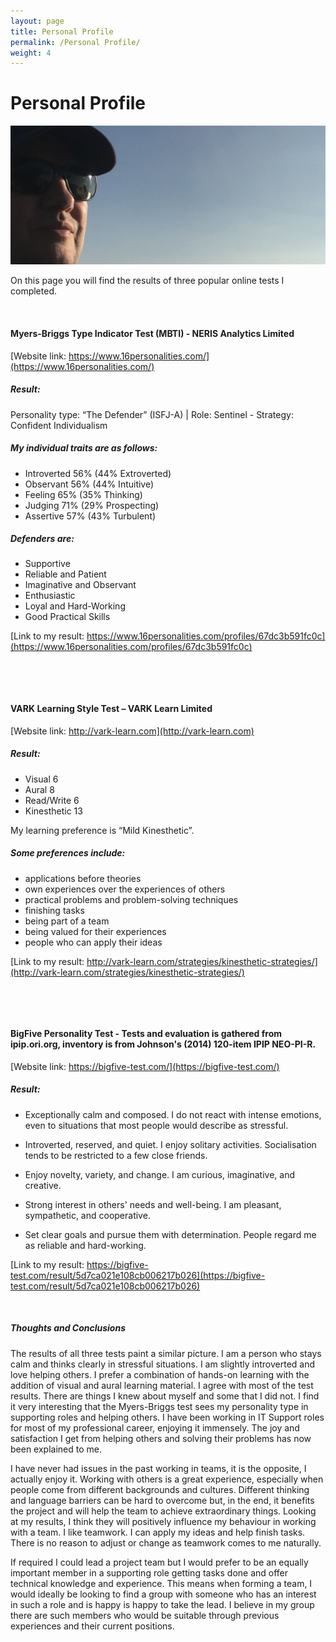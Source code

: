 ```yaml
---
layout: page
title: Personal Profile
permalink: /Personal Profile/
weight: 4
---
```


# **Personal Profile**

<img src="https://raw.githubusercontent.com/Miromat/miromat.github.io/master/assets/profile.jpg" width="870">

On this page you will find the results of three popular online tests I completed.

<p>&nbsp;</p>

#### **Myers-Briggs Type Indicator Test (MBTI) - NERIS Analytics Limited**
[Website link: https://www.16personalities.com/](https://www.16personalities.com/)

##### **Result:**

Personality type: “The Defender” (ISFJ-A) | Role: Sentinel - Strategy: Confident Individualism

##### **My individual traits are as follows:**

* Introverted 56% (44% Extroverted)
* Observant 56% (44% Intuitive)
* Feeling 65% (35% Thinking)
* Judging 71% (29% Prospecting)
* Assertive 57% (43% Turbulent)

##### **Defenders are:**

*	Supportive
*	Reliable and Patient
*	Imaginative and Observant
*	Enthusiastic
*	Loyal and Hard-Working
*	Good Practical Skills

[Link to my result: https://www.16personalities.com/profiles/67dc3b591fc0c](https://www.16personalities.com/profiles/67dc3b591fc0c)

<p>&nbsp;</p>
<p>&nbsp;</p>

#### **VARK Learning Style Test – VARK Learn Limited**
[Website link: http://vark-learn.com](http://vark-learn.com)

##### **Result:**

* Visual 6
* Aural 8
* Read/Write 6
* Kinesthetic 13

My learning preference is “Mild Kinesthetic”.

##### **Some preferences include:**

*	applications before theories
*	own experiences over the experiences of others
*	practical problems and problem-solving techniques
*	finishing tasks
*	being part of a team
*	being valued for their experiences
*	people who can apply their ideas

[Link to my result: http://vark-learn.com/strategies/kinesthetic-strategies/](http://vark-learn.com/strategies/kinesthetic-strategies/)

<p>&nbsp;</p>
<p>&nbsp;</p>

#### **BigFive Personality Test - Tests and evaluation is gathered from ipip.ori.org, inventory is from Johnson's (2014) 120-item IPIP NEO-PI-R.**
[Website link: https://bigfive-test.com/](https://bigfive-test.com/)

##### **Result:**

*	Exceptionally calm and composed. I do not react with intense emotions, even to situations that most people would describe as stressful.

*	Introverted, reserved, and quiet. I enjoy solitary activities. Socialisation tends to be restricted to a few close friends.

*	Enjoy novelty, variety, and change. I am curious, imaginative, and creative.

*	Strong interest in others' needs and well-being. I am pleasant, sympathetic, and cooperative.

*	Set clear goals and pursue them with determination. People regard me as reliable and hard-working.

[Link to my result: https://bigfive-test.com/result/5d7ca021e108cb006217b026](https://bigfive-test.com/result/5d7ca021e108cb006217b026)

<p>&nbsp;</p>

##### **Thoughts and Conclusions**

The results of all three tests paint a similar picture. I am a person who stays calm and thinks clearly in stressful situations. I am slightly introverted and love helping others.
I prefer a combination of hands-on learning with the addition of visual and aural learning material. I agree with most of the test results. There are things I knew about myself and some that I did not. I find it very interesting that the Myers-Briggs test sees my personality type in supporting roles and helping others. I have been working in IT Support roles for most of my professional career, enjoying it immensely. The joy and satisfaction I get from helping others and solving their problems has now been explained to me.

I have never had issues in the past working in teams, it is the opposite, I actually enjoy it. Working with others is a great experience, especially when people come from different backgrounds and cultures. Different thinking and language barriers can be hard to overcome but, in the end, it benefits the project and will help the team to achieve extraordinary things. Looking at my results, I think they will positively influence my behaviour in working with a team. I like teamwork. I can apply my ideas and help finish tasks. There is no reason to adjust or change as teamwork comes to me naturally.

If required I could lead a project team but I would prefer to be an equally important member in a supporting role getting tasks done and offer technical knowledge and experience. This means when forming a team, I would ideally be looking to find a group with someone who has an interest in such a role and is happy is happy to take the lead.
I believe in my group there are such members who would be suitable through previous experiences and their current positions.
